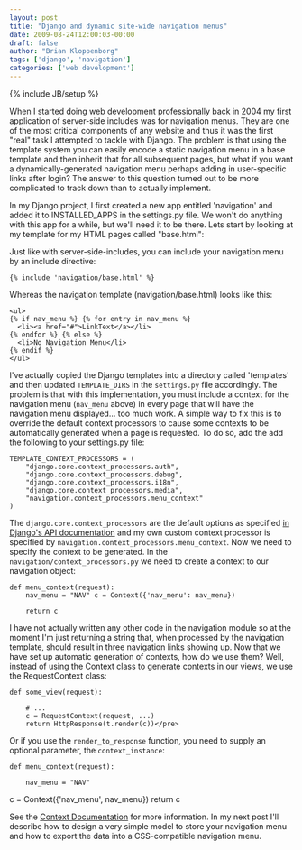 ```yaml
---
layout: post
title: "Django and dynamic site-wide navigation menus"
date: 2009-08-24T12:00:03-00:00
draft: false
author: "Brian Kloppenborg"
tags: ['django', 'navigation']
categories: ['web development']
---
```

{% include JB/setup %}


When I started doing web development professionally back in 2004 my first
application of server-side includes was for navigation menus.
They are one of the most critical components of any website and thus it
was the first "real" task I attempted to tackle with Django.
The problem is that using the template system you can easily encode a static
navigation menu in a base template and then inherit that for all subsequent
pages, but what if you want a dynamically-generated navigation menu perhaps
adding in user-specific links after login? The answer to this question turned
out to be more complicated to track down than to actually implement. 

In my Django project, I first created a new app entitled 'navigation' and added
it to INSTALLED\_APPS in the settings.py file. We won't do anything with this
app for a while, but we'll need it to be there. Lets start by looking at my
template for my HTML pages called "base.html":

Just like with server-side-includes, you can include your navigation menu by an
include directive:

    {% include 'navigation/base.html' %}

Whereas the navigation template (navigation/base.html) looks like this:

    <ul>
    {% if nav_menu %} {% for entry in nav_menu %}
      <li><a href="#">LinkText</a></li>
    {% endfor %} {% else %}
      <li>No Navigation Menu</li>
    {% endif %} 
    </ul>

I've actually copied the Django templates into a directory called 'templates'
and then updated `TEMPLATE_DIRS` in the `settings.py` file accordingly. The problem
is that with this implementation, you must include a context for the navigation
menu (`nav_menu` above) in every page that will have the navigation menu
displayed... too much work. A simple way to fix this is to override the default
context processors to cause some contexts to be automatically generated when a
page is requested. To do so, add the add the following to your settings.py file:

    TEMPLATE_CONTEXT_PROCESSORS = (
        "django.core.context_processors.auth",
        "django.core.context_processors.debug",
        "django.core.context_processors.i18n",
        "django.core.context_processors.media",
        "navigation.context_processors.menu_context"
    )

The `django.core.context_processors` are the default options as specified 
[in Django's API documentation](http://docs.djangoproject.com/en/dev/ref/templates/api/) 
and my own custom context processor is specified by
`navigation.context_processors.menu_context`. Now we need to specify the
context to be generated. In the `navigation/context_processors.py` we need to
create a context to our navigation object:

    def menu_context(request): 
        nav_menu = "NAV" c = Context({'nav_menu': nav_menu})

        return c

I have not actually written any other code in the navigation module so at the
moment I'm just returning a string that, when processed by the navigation
template, should result in three navigation links showing up. Now that we have
set up automatic generation of contexts, how do we use them? Well, instead of
using the Context class to generate contexts in our views, we use the
RequestContext class:

    def some_view(request):
    
        # ...
        c = RequestContext(request, ...)
        return HttpResponse(t.render(c))</pre>

Or if you use the `render_to_response` function, you need to supply an optional
parameter, the `context_instance`:

    def menu_context(request):
    
        nav_menu = "NAV"
 c = Context({'nav_menu', nav_menu})
        return c

See the 
[Context Documentation](http://docs.djangoproject.com/en/dev/ref/templates/api/#subclassing-context-requestcontext)
for more information. In my next post I'll describe how to design a very simple
model to store your navigation menu and how to export the data into a
CSS-compatible navigation menu.
